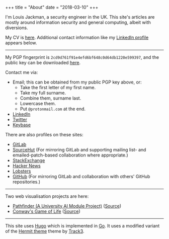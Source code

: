 +++
title = "About"
date = "2018-03-10"
+++

I'm Louis Jackman, a security engineer in the UK. This site's articles are
mostly around information security and general computing, albeit with
diversions.

My CV is [here](/louis-jackman-cv.pdf). Additional contact information
like my [LinkedIn profile](https://uk.linkedin.com/in/louis-jackman) appears
below.

---

My PGP fingerprint is `2cd9d761f91e4efd6bf648c0d64db1220e599397`, and the
public key can be downloaded [here](/louis-jackman-public-pgp-key.asc).

Contact me via:

* Email; this can be obtained from my public PGP key above, or:
  * Take the first letter of my first name.
  * Take my full surname.
  * Combine them, surname last.
  * Lowercase them.
  * Put `@protonmail.com` at the end.
* [LinkedIn](https://uk.linkedin.com/in/louis-jackman)
* [Twitter](https://twitter.com/ljackman9)
* [Keybase](https://keybase.io/LouisJackman)

There are also profiles on these sites:

* [GitLab](https://gitlab.com/louis.jackman)
* [SourceHut](https://sr.ht/~louisjackman/) (For mirroring GitLab and supporting
  mailing list- and emailed-patch-based collaboration where appropriate.)
* [StackExchange](https://stackoverflow.com/users/1816025/ljackman)
* [Hacker News](https://news.ycombinator.com/user?id=ljackman)
* [Lobsters](https://lobste.rs/u/ljackmanf)
* [GitHub](https://github.com/LouisJackman) (For mirroring GitLab and
  collaboration with others' GitHub repositories.)

---

Two web visualisation projects are here:

* [Pathfinder (A University AI Module
  Project)](/projects/ai-pathfinding-project/index.html)
  ([Source](https://gitlab.com/louis.jackman/ai-pathfinding-project/blob/master/main.ts))
* [Conway's Game of Life](/projects/conways-game-of-life/index.html)
  ([Source](https://gitlab.com/louis.jackman/conways-game-of-life/blob/master/main.ts))

---

This site uses [Hugo](https://gohugo.io/) which is implemented in
[Go](https://golang.org/). It uses a modified variant of the [Hermit
theme](https://github.com/Track3/hermit) theme by
[Track3](https://github.com/Track3).

